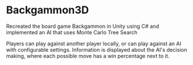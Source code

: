 # Backgammon3D
Recreated the board game Backgammon in Unity using C# and implemented an AI that uses Monte Carlo Tree Search

Players can play against another player locally, or can play against an AI with configurable settings. 
Information is displayed about the AI's decision making, where each possible move has a win percentage next to it.
